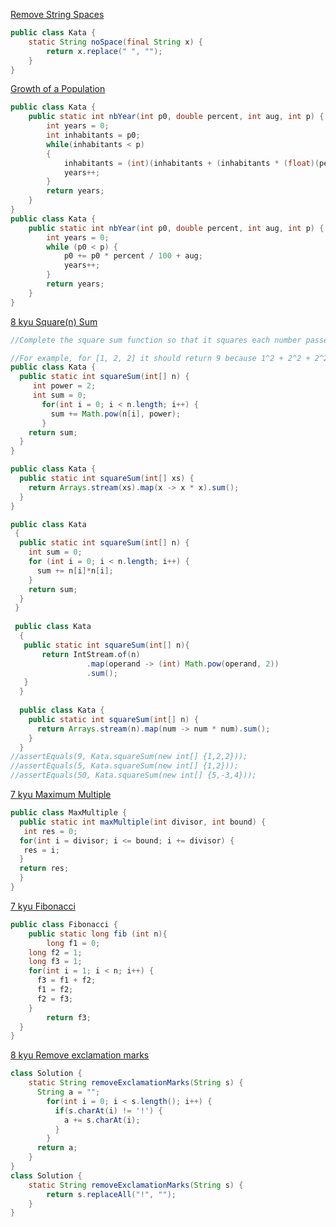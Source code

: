 [Remove String Spaces](https://www.codewars.com/kata/57eae20f5500ad98e50002c5/solutions/java)
```java
public class Kata {
    static String noSpace(final String x) {
        return x.replace(" ", "");
    }
}
```
[Growth of a Population](https://www.codewars.com/kata/growth-of-a-population/train/java)
```java
public class Kata {
    public static int nbYear(int p0, double percent, int aug, int p) {
        int years = 0;
        int inhabitants = p0;
        while(inhabitants < p)
        {
            inhabitants = (int)(inhabitants + (inhabitants * (float)(percent/100)) + aug);
            years++;
        }
        return years;
    }
}
public class Kata {
    public static int nbYear(int p0, double percent, int aug, int p) {
        int years = 0;
        while (p0 < p) {
            p0 += p0 * percent / 100 + aug;
            years++;
        }
        return years;
    }
}
```
[8 kyu Square(n) Sum](https://www.codewars.com/kata/square-n-sum/train/java)
```java
//Complete the square sum function so that it squares each number passed into it and then sums the results together.

//For example, for [1, 2, 2] it should return 9 because 1^2 + 2^2 + 2^2 = 9.
public class Kata {
  public static int squareSum(int[] n) { 
     int power = 2;
     int sum = 0;
       for(int i = 0; i < n.length; i++) {
         sum += Math.pow(n[i], power);
       }
    return sum;
  }
}

public class Kata {
  public static int squareSum(int[] xs) {
    return Arrays.stream(xs).map(x -> x * x).sum();
  }
}

public class Kata 
 {
  public static int squareSum(int[] n) {
    int sum = 0;
    for (int i = 0; i < n.length; i++) {
      sum += n[i]*n[i];
    }
    return sum;
  }
 }
 
 public class Kata
  {
   public static int squareSum(int[] n){ 
       return IntStream.of(n)
                 .map(operand -> (int) Math.pow(operand, 2))
                 .sum();
   }
  }
  
  public class Kata {
    public static int squareSum(int[] n) { 
      return Arrays.stream(n).map(num -> num * num).sum();
    }
  }
//assertEquals(9, Kata.squareSum(new int[] {1,2,2}));
//assertEquals(5, Kata.squareSum(new int[] {1,2}));
//assertEquals(50, Kata.squareSum(new int[] {5,-3,4}));
```
[7 kyu Maximum Multiple](https://www.codewars.com/kata/maximum-multiple/train/javascript)
```java
public class MaxMultiple {
  public static int maxMultiple(int divisor, int bound) {
   int res = 0;
  for(int i = divisor; i <= bound; i += divisor) {
   res = i;
  }
  return res;
  }
}
```
[7 kyu Fibonacci](https://www.codewars.com/kata/fibonacci/train/java)
```java
public class Fibonacci {
	public static long fib (int n){
		long f1 = 0;
    long f2 = 1;
    long f3 = 1;
    for(int i = 1; i < n; i++) {
      f3 = f1 + f2;
      f1 = f2;
      f2 = f3;
    }
		return f3;
  }
}
```
[8 kyu Remove exclamation marks](https://www.codewars.com/kata/remove-exclamation-marks/train/java)
```java
class Solution {
    static String removeExclamationMarks(String s) {
      String a = "";
        for(int i = 0; i < s.length(); i++) {
          if(s.charAt(i) != '!') {
            a += s.charAt(i);
          }
        }
      return a;
    }
}
class Solution {
    static String removeExclamationMarks(String s) {
        return s.replaceAll("!", "");
    }
}
```
